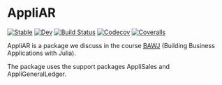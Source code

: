 # AppliAR

[![Stable](https://img.shields.io/badge/docs-stable-blue.svg)](https://rbontekoe.github.io/AppliAR.jl/stable)
[![Dev](https://img.shields.io/badge/docs-dev-blue.svg)](https://rbontekoe.github.io/AppliAR.jl/dev)
[![Build Status](https://travis-ci.com/rbontekoe/AppliAR.jl.svg?branch=master)](https://travis-ci.com/rbontekoe/AppliAR.jl)
[![Codecov](https://codecov.io/gh/rbontekoe/AppliAR.jl/branch/master/graph/badge.svg)](https://codecov.io/gh/rbontekoe/AppliAR.jl)
[![Coveralls](https://coveralls.io/repos/github/rbontekoe/AppliAR.jl/badge.svg?branch=master)](https://coveralls.io/github/rbontekoe/AppliAR.jl?branch=master)

AppliAR is a package we discuss in the course [BAWJ](https://www.appligate.nl/BAWJ/) (Building Business Applications with Julia).

The package uses the support packages AppliSales and AppliGeneralLedger.
